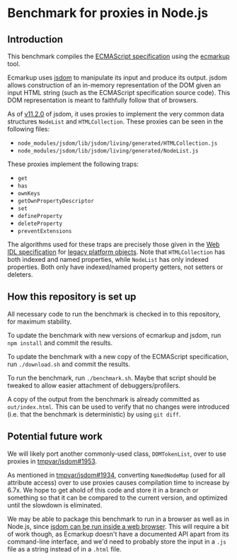 # Benchmark for proxies in Node.js

## Introduction

This benchmark compiles the [ECMAScript specification](https://github.com/tc39/ecma262) using the [ecmarkup](https://github.com/bterlson/ecmarkup) tool.

Ecmarkup uses [jsdom](https://github.com/tmpvar/jsdom) to manipulate its input and produce its output. jsdom allows construction of an in-memory representation of the DOM given an input HTML string (such as the ECMAScript specification source code). This DOM representation is meant to faithfully follow that of browsers.

As of [v11.2.0](https://github.com/tmpvar/jsdom/blob/master/Changelog.md#1120) of jsdom, it uses proxies to implement the very common data structures `NodeList` and `HTMLCollection`. These proxies can be seen in the following files:

- `node_modules/jsdom/lib/jsdom/living/generated/HTMLCollection.js`
- `node_modules/jsdom/lib/jsdom/living/generated/NodeList.js`

These proxies implement the following traps:

- `get`
- `has`
- `ownKeys`
- `getOwnPropertyDescriptor`
- `set`
- `defineProperty`
- `deleteProperty`
- `preventExtensions`

The algorithms used for these traps are precisely those given in the [Web IDL specification](https://heycam.github.io/webidl/) for [legacy platform objects](https://heycam.github.io/webidl/#es-legacy-platform-objects). Note that `HTMLCollection` has both indexed and named properties, while `NodeList` has only indexed properties. Both only have indexed/named property getters, not setters or deleters.

## How this repository is set up

All necessary code to run the benchmark is checked in to this repository, for maximum stability.

To update the benchmark with new versions of ecmarkup and jsdom, run `npm install` and commit the results.

To update the benchmark with a new copy of the ECMAScript specification, run `./download.sh` and commit the results.

To run the benchmark, run `./benchmark.sh`. Maybe that script should be tweaked to allow easier attachment of debuggers/profilers.

A copy of the output from the benchmark is already committed as `out/index.html`. This can be used to verify that no changes were introduced (i.e. that the benchmark is deterministic) by using `git diff`.

## Potential future work

We will likely port another commonly-used class, `DOMTokenList`, over to use proxies in [tmpvar/jsdom#1953](https://github.com/tmpvar/jsdom/pull/1953).

As mentioned in [tmpvar/jsdom#1934](https://github.com/tmpvar/jsdom/pull/1934), converting `NamedNodeMap` (used for all attribute access) over to use proxies causes compilation time to increase by 6.7x. We hope to get ahold of this code and store it in a branch or something so that it can be compared to the current version, and optimized until the slowdown is eliminated.

We may be able to package this benchmark to run in a browser as well as in Node.js, since [jsdom can be run inside a web browser](https://github.com/tmpvar/jsdom#running-jsdom-inside-a-web-browser). This will require a bit of work though, as Ecmarkup doesn't have a documented API apart from its command-line interface, and we'd need to probably store the input in a `.js` file as a string instead of in a `.html` file.
